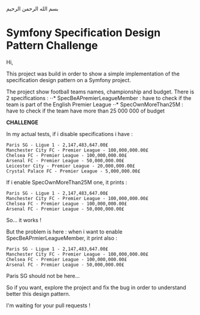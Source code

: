بسم الله الرحمن الرحيم

Symfony Specification Design Pattern Challenge
==============================================

Hi,

This project was build in order to show a simple implementation of the specification design pattern on a Symfony project.

The project show football teams names, championship and budget.
There is 2 specifications :
⋅⋅* SpecBeAPremierLeagueMember : have to check if the team is part of the English Premier League
⋅⋅* SpecOwnMoreThan25M : have to check if the team have more than 25 000 000 of budget
    
**CHALLENGE**
    

In my actual tests, if i disable specifications i have :

    Paris SG - Ligue 1 - 2,147,483,647.00£
    Manchester City FC - Premier League - 100,000,000.00£
    Chelsea FC - Premier League - 100,000,000.00£
    Arsenal FC - Premier League - 50,000,000.00£
    Leicester City - Premier League - 20,000,000.00£
    Crystal Palace FC - Premier League - 5,000,000.00£

If i enable SpecOwnMoreThan25M one, it prints :

    Paris SG - Ligue 1 - 2,147,483,647.00£
    Manchester City FC - Premier League - 100,000,000.00£
    Chelsea FC - Premier League - 100,000,000.00£
    Arsenal FC - Premier League - 50,000,000.00£

So... it works !

But the problem is here : when i want to enable SpecBeAPrmierLeagueMember, it print also :

    Paris SG - Ligue 1 - 2,147,483,647.00£
    Manchester City FC - Premier League - 100,000,000.00£
    Chelsea FC - Premier League - 100,000,000.00£
    Arsenal FC - Premier League - 50,000,000.00£
    
Paris SG should not be here...

So if you want, explore the project and fix the bug in order to understand better this design pattern.

I'm waiting for your pull requests !


